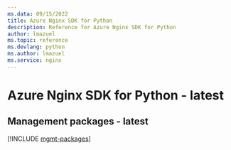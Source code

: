 ```yaml
---
ms.data: 09/15/2022
title: Azure Nginx SDK for Python
description: Reference for Azure Nginx SDK for Python
author: lmazuel
ms.topic: reference
ms.devlang: python
ms.author: lmazuel
ms.service: nginx
---
```

# Azure Nginx SDK for Python - latest

## Management packages - latest
[!INCLUDE [mgmt-packages](nginx-mgmt-index.md)]